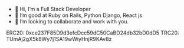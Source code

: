 - 👋 Hi, I’m a Full Stack Developer
- 🌱 I’m good at Ruby on Rails, Python Django, React js
- 💞️ I’m looking to collaborate and work with you.

<!---
smartdev58/smartdev58 is a ✨ special ✨ repository because its `README.md` (this file) appears on your GitHub profile.
You can click the Preview link to take a look at your changes.
--->

ERC20: 0xce237F85D9d3efcDcc59dC50CaBD24db32bD0dD5
TRC20: TUmAj2gX5k8Wy7j1SA19wWiyHnjR9KAv8z
